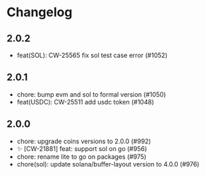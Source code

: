 # Changelog

## 2.0.2
- feat(SOL): CW-25565 fix sol test case error (#1052)

## 2.0.1
- chore: bump evm and sol to formal version (#1050)
- feat(USDC): CW-25511 add usdc token (#1048)


## 2.0.0
- chore: upgrade coins versions to 2.0.0 (#992)
- ✨ [CW-21881] feat: support sol on go (#956)
- chore: rename lite to go on packages (#975)
- chore(sol): update solana/buffer-layout version to 4.0.0 (#976)
